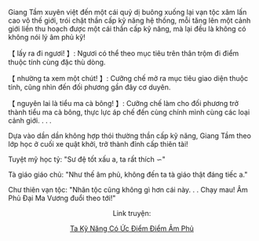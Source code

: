 Giang Tầm xuyên việt đến một cái quỷ dị buông xuống lại vạn tộc xâm lấn cao võ thế giới, trói chặt thần cấp kỹ năng hệ thống, mỗi tăng lên một cảnh giới liền thu hoạch được một cái thần cấp kỹ năng, mà lại đều là không có không nói lý âm phủ kỹ!

【 lấy ra đi ngươi! 】: Ngươi có thể theo mục tiêu trên thân trộm đi điểm thuộc tính cùng đặc thù dòng.

【 nhường ta xem một chút! 】: Cưỡng chế mở ra mục tiêu giao diện thuộc tính, cũng nhìn đến đối phương gần đây cơ duyên.

【 nguyên lai là tiểu ma cà bông! 】: Cưỡng chế làm cho đối phương trở thành tiểu ma cà bông, thực lực áp chế đến cùng chính mình cùng các loại cảnh giới. . . .

Dựa vào dần dần không hợp thói thường thần cấp kỹ năng, Giang Tầm theo lớp học ở cuối xe quật khởi, trở thành đỉnh cấp thiên tài!

Tuyệt mỹ học tỷ: "Sư đệ tốt xấu a, ta rất thích ∽"

Tà giáo giáo chủ: "Như thế âm phủ, không đến ta tà giáo thật đáng tiếc a."

Chư thiên vạn tộc: "Nhân tộc cũng không gì hơn cái này. . . Chạy mau! Âm Phủ Đại Ma Vương đuổi theo tới!"


<div align="center">

Link truyện:

[Ta Kỹ Năng Có Ức Điểm Điểm Âm Phủ](https://tutruyenchu.com/truyen/Toan-Cau-Cao-Vo-Ta-Ky-Nang-Co-c-diem-diem-m-Phu)
</div>
